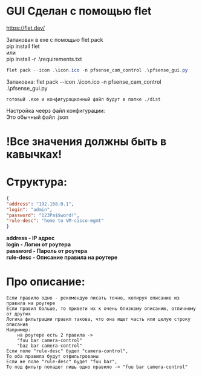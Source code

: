 # GUI Сделан с помощью flet  
https://flet.dev/  

Запакован в exe с помощью flet pack  
    pip install flet  
    или  
    pip install -r .\requirements.txt  
```powershell
flet pack --icon .\icon.ico -n pfsense_cam_control .\pfsense_gui.py
```

Запаковка:
    flet pack --icon .\icon.ico -n pfsense_cam_control .\pfsense_gui.py

    готовый .exe и конфигурационный файл будут в папке ./dist

Настройка чеерз файл конфигурации:  
    Это обычный файл .json  
#    !Все значения должны быть в кавычках!  
#    Структура:
```json
{
"address": "192.168.0.1",
"login": "admin",
"password": "123Pa$$word!",
"rule-desc": "home to VM-cisco-mgmt"
}
```
__address - IP адрес__  
__login - Логин от роутера__  
__password - Пароль от роутера__  
__rule-desc - Описание правила на роутере__  

# Про описание:
    Если правило одно - рекомендую писать точно, копируя описание из правила на роутере
    Если правил больше, то привети их к очень близкому описанию, отличному от других
    Логика фильтрации правил такова, что она ищет часть или целую строку описания
    Например:
        на роутере есть 2 правила ->
        "fuu bar camera-control"
        "baz bar camera-control"
    Если поле "rule-desc" будет "camera-control",
    То оба правила будут отфильтрованы 
    Если же поле "rule-desc" будет "fuu bar",
    То под фильтр попадет лишь одно правило -> "fuu bar camera-control"


        

